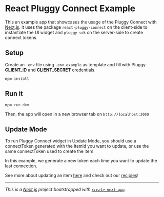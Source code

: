 # React Pluggy Connect Example

This an example app that showcases the usage of the Pluggy Connect with [Next.js](https://github.com/vercel/next.js). It uses the package `react-pluggy-connect` on the client-side to instantiate the UI widget and `pluggy-sdk` on the server-side to create connect tokens.

## Setup

Create an `.env` file using `.env.example` as template and fill with Pluggy **CLIENT_ID** and **CLIENT_SECRET** credentials.

```
npm install
```

## Run it

```
npm run dev
```

Then, the app will open in a new browser tab on `http://localhost:3000`

## Update Mode

To run Pluggy Connect widget in Update Mode, you should use a connectToken generated with the itemId you want to update, or use the same connectToken used to create the item.

In this example, we generate a new token each time you want to update the last connection.

See more about updating an item [here](https://docs.pluggy.ai/docs/updating-an-item) and check out our [recipies](https://docs.pluggy.ai/recipes/generate-a-connect-token-with-permissions-to-update-an-existing-item)!

---

_This is a [Next.js](https://nextjs.org/) project bootstrapped with [`create-next-app`](https://github.com/vercel/next.js/tree/canary/packages/create-next-app)._